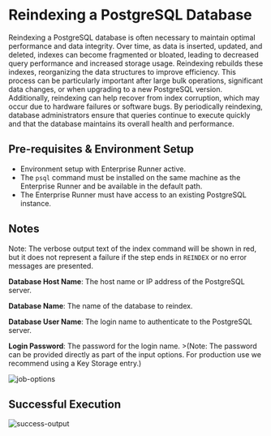 # Reindexing a PostgreSQL Database

Reindexing a PostgreSQL database is often necessary to maintain optimal performance and data integrity. Over time, as data is inserted, updated, and deleted, indexes can become fragmented or bloated, leading to decreased query performance and increased storage usage. Reindexing rebuilds these indexes, reorganizing the data structures to improve efficiency. This process can be particularly important after large bulk operations, significant data changes, or when upgrading to a new PostgreSQL version. Additionally, reindexing can help recover from index corruption, which may occur due to hardware failures or software bugs. By periodically reindexing, database administrators ensure that queries continue to execute quickly and that the database maintains its overall health and performance.


## Pre-requisites & Environment Setup

- Environment setup with Enterprise Runner active.
- The `psql` command must be installed on the same machine as the Enterprise Runner and be available in the default path.
- The Enterprise Runner must have access to an existing PostgreSQL instance.

## Notes
Note: The verbose output text of the index command will be shown in red, but it does not represent a failure if the step ends in `REINDEX` or no error messages are presented.

**Database Host Name**: The host name or IP address of the PostgreSQL server.

**Database Name**: The name of the database to reindex.

**Database User Name**: The login name to authenticate to the PostgreSQL server.

**Login Password**: The password for the login name.  >(Note: The password can be provided directly as part of the input options. For production use we recommend using a Key Storage entry.)

![job-options](/assets/img/solution-postgres-reindex-joboptions.png)<br>


## Successful Execution

![success-output](/assets/img/solutions-postgres-reindex-success.png)<br>